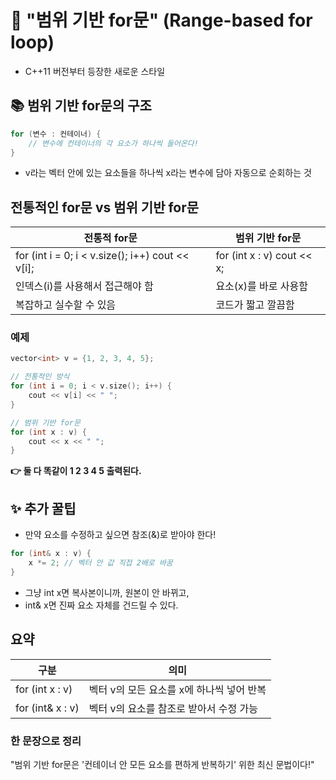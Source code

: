 # 🌟 "범위 기반 for문" (Range-based for loop)
- C++11 버전부터 등장한 새로운 스타일

## 📚 범위 기반 for문의 구조
```cpp
for (변수 : 컨테이너) {
    // 변수에 컨테이너의 각 요소가 하나씩 들어온다!
}
```
- v라는 벡터 안에 있는 요소들을 하나씩 x라는 변수에 담아 자동으로 순회하는 것

## 전통적인 for문 vs 범위 기반 for문

| 전통적 for문  | 범위 기반 for문 |
|-------------|--------------|
| for (int i = 0; i < v.size(); i++) cout << v[i]; | for (int x : v) cout << x; |
| 인덱스(i)를 사용해서 접근해야 함	| 요소(x)를 바로 사용함 |
| 복잡하고 실수할 수 있음	| 코드가 짧고 깔끔함 |

### 예제
```cpp
vector<int> v = {1, 2, 3, 4, 5};

// 전통적인 방식
for (int i = 0; i < v.size(); i++) {
    cout << v[i] << " ";
}

// 범위 기반 for문
for (int x : v) {
    cout << x << " ";
}
```

**👉 둘 다 똑같이 1 2 3 4 5 출력된다.**

## ✨ 추가 꿀팁
- 만약 요소를 수정하고 싶으면 참조(&)로 받아야 한다!

```cpp
for (int& x : v) {
    x *= 2; // 벡터 안 값 직접 2배로 바꿈
}
```

- 그냥 int x면 복사본이니까, 원본이 안 바뀌고,
- int& x면 진짜 요소 자체를 건드릴 수 있다.

## 요약

| 구분	| 의미 |
|-------------|--------------|
| for (int x : v)	| 벡터 v의 모든 요소를 x에 하나씩 넣어 반복 |
| for (int& x : v)	| 벡터 v의 요소를 참조로 받아서 수정 가능 |

### 한 문장으로 정리
"범위 기반 for문은 '컨테이너 안 모든 요소를 편하게 반복하기' 위한 최신 문법이다!"